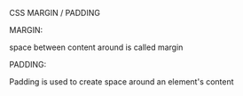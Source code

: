 CSS MARGIN / PADDING

MARGIN:

space between content around is called margin

PADDING:

Padding is used to create space around an element's content
 